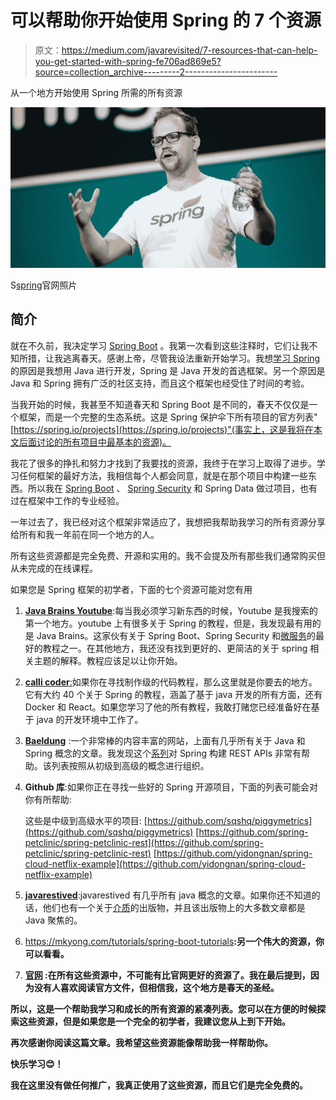 # 可以帮助你开始使用 Spring 的 7 个资源

> 原文：<https://medium.com/javarevisited/7-resources-that-can-help-you-get-started-with-spring-fe706ad869e5?source=collection_archive---------2----------------------->

从一个地方开始使用 Spring 所需的所有资源

![](img/9f70915f2dee6b985cb36b54929acb78.png)

S[spring](https://spring.io/images/podcast-6e27b40f738a450c1224f874647aedaf.jpg)官网照片

## **简介**

就在不久前，我决定学习 [Spring Boot](https://spring.io/projects/spring-boot) 。我第一次看到这些注释时，它们让我不知所措，让我逃离春天。感谢上帝，尽管我设法重新开始学习。我想[学习 Spring](/javarevisited/10-best-online-courses-to-learn-spring-framework-in-2020-f7f73599c2fd) 的原因是我想用 Java 进行开发，Spring 是 Java 开发的首选框架。另一个原因是 Java 和 Spring 拥有广泛的社区支持，而且这个框架也经受住了时间的考验。

当我开始的时候，我甚至不知道春天和 Spring Boot 是不同的，春天不仅仅是一个框架，而是一个完整的生态系统。这是 Spring 保护伞下所有项目的官方列表"[https://spring.io/projects](https://spring.io/projects)"(事实上，这是我将在本文后面讨论的所有项目中最基本的资源)。

我花了很多的挣扎和努力才找到了我要找的资源，我终于在学习上取得了进步。学习任何框架的最好方法，我相信每个人都会同意，就是在那个项目中构建一些东西。所以我在 [Spring Boot](/javarevisited/10-free-spring-boot-tutorials-and-courses-for-java-developers-53dfe084587e?source=collection_home---4------7-----------------------) 、 [Spring Security](/javarevisited/top-10-courses-to-learn-spring-security-and-oauth2-with-spring-boot-for-java-developers-8f0222d6066d?source=---------5-----------------------) 和 Spring Data 做过项目，也有过在框架中工作的专业经验。

一年过去了，我已经对这个框架非常适应了，我想把我帮助我学习的所有资源分享给所有和我一年前在同一个地方的人。

所有这些资源都是完全免费、开源和实用的。我不会提及所有那些我们通常购买但从未完成的在线课程。

如果您是 Spring 框架的初学者，下面的七个资源可能对您有用

1.  [**Java Brains Youtube**](https://www.youtube.com/user/koushks):每当我必须学习新东西的时候，Youtube 是我搜索的第一个地方。youtube 上有很多关于 Spring 的教程，但是，我发现最有用的是 Java Brains。这家伙有关于 Spring Boot、Spring Security 和[微服务](/javarevisited/top-5-courses-to-learn-microservices-in-java-and-spring-framework-e9fed1ba804d)的最好的教程之一。在其他地方，我还没有找到更好的、更简洁的关于 spring 相关主题的解释。教程应该足以让你开始。
2.  [**calli coder**](https://www.callicoder.com)[:](https://www.callicoder.com:)如果你在寻找制作级的代码教程，那么这里就是你要去的地方。它有大约 40 个关于 Spring 的教程，涵盖了基于 java 开发的所有方面，还有 Docker 和 React。如果您学习了他的所有教程，我敢打赌您已经准备好在基于 java 的开发环境中工作了。
3.  [**Baeldung**](https://www.baeldung.com) :一个非常棒的内容丰富的网站，上面有几乎所有关于 Java 和 Spring 概念的文章。我发现这个[系列](https://www.baeldung.com/rest-with-spring-series)对 Spring 构建 REST APIs 非常有帮助。该列表按照从初级到高级的概念进行组织。
4.  **Github 库**:如果你正在寻找一些好的 Spring 开源项目，下面的列表可能会对你有所帮助:

    这些是中级到高级水平的项目:
    [https://github.com/sqshq/piggymetrics](https://github.com/sqshq/piggymetrics)
    [https://github.com/spring-petclinic/spring-petclinic-rest](https://github.com/spring-petclinic/spring-petclinic-rest)
    [https://github.com/yidongnan/spring-cloud-netflix-example](https://github.com/yidongnan/spring-cloud-netflix-example)
5.  [**javarestived**](https://javarevisited.blogspot.com/search/label/spring?max-results=3#axzz6e7SSPwJM):javarestived 有几乎所有 java 概念的文章。如果你还不知道的话，他们也有一个关于[介质](https://medium.com/javarevisited)的出版物，并且该出版物上的大多数文章都是 Java 聚焦的。
6.  <https://mkyong.com/tutorials/spring-boot-tutorials>**:另一个伟大的资源，你可以看看。**
7.  **[**官网**](https://spring.io/learn) :在所有这些资源中，不可能有比官网更好的资源了。我在最后提到，因为没有人喜欢阅读官方文件，但相信我，这个地方是春天的圣经。**

**所以，这是一个帮助我学习和成长的所有资源的紧凑列表。您可以在方便的时候探索这些资源，但是如果您是一个完全的初学者，我建议您从上到下开始。**

**再次感谢你阅读这篇文章。我希望这些资源能像帮助我一样帮助你。**

**快乐学习😊！**

**我在这里没有做任何推广，我真正使用了这些资源，而且它们是完全免费的。**